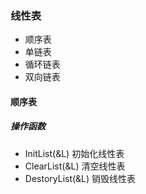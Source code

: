 ### 线性表
- 顺序表
- 单链表
- 循环链表
- 双向链表

#### 顺序表

##### 操作函数
- InitList(&L) 初始化线性表
- ClearList(&L) 清空线性表
- DestoryList(&L) 销毁线性表